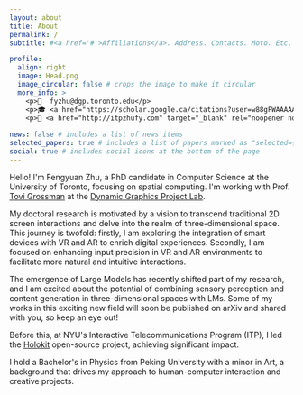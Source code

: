 ```yaml
---
layout: about
title: About
permalink: /
subtitle: #<a href='#'>Affiliations</a>. Address. Contacts. Moto. Etc.

profile:
  align: right
  image: Head.png
  image_circular: false # crops the image to make it circular
  more_info: >
    <p>📧  fyzhu@dgp.toronto.edu</p>
    <p>🎓 <a href="https://scholar.google.ca/citations?user=w88gFWAAAAAJ" target="_blank" rel="noopener noreferrer">Google Scholar</a></p>
    <p>🎨 <a href="http://itpzhufy.com" target="_blank" rel="noopener noreferrer">Art Website</a>
  
news: false # includes a list of news items
selected_papers: true # includes a list of papers marked as "selected={true}"
social: true # includes social icons at the bottom of the page
---
```


Hello! I'm Fengyuan Zhu, a PhD candidate in Computer Science at the University of Toronto, focusing on spatial computing. I'm working with Prof. <a href="https://www.tovigrossman.com/" target="_blank" rel="noopener noreferrer">Tovi Grossman</a> at the <a href="https://www.dgp.toronto.edu/" target="_blank" rel="noopener noreferrer">Dynamic Graphics Project Lab</a>.

My doctoral research is motivated by a vision to transcend traditional 2D screen interactions and delve into the realm of three-dimensional space. This journey is twofold: firstly, I am exploring the integration of smart devices with VR and AR to enrich digital experiences. Secondly, I am focused on enhancing input precision in VR and AR environments to facilitate more natural and intuitive interactions.

The emergence of Large Models has recently shifted part of my research, and I am excited about the potential of combining sensory perception and content generation in three-dimensional spaces with LMs. Some of my works in this exciting new field will soon be published on arXiv and shared with you, so keep an eye out!

Before this, at NYU's Interactive Telecommunications Program (ITP), I led the <a href="https://1.holokit.io/" target="_blank" rel="noopener noreferrer">Holokit</a> open-source project, achieving significant impact.

I hold a Bachelor's in Physics from Peking University with a minor in Art, a background that drives my approach to human-computer interaction and creative projects.